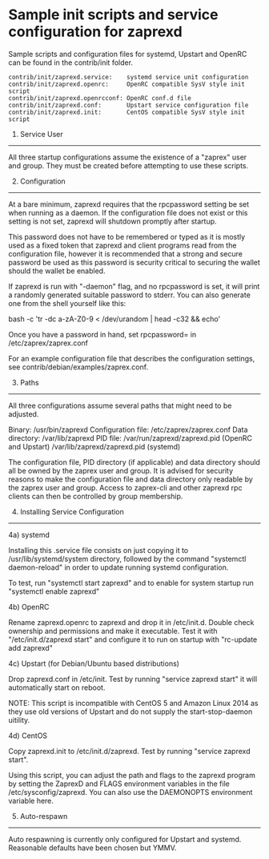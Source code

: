 Sample init scripts and service configuration for zaprexd
==========================================================

Sample scripts and configuration files for systemd, Upstart and OpenRC
can be found in the contrib/init folder.

    contrib/init/zaprexd.service:    systemd service unit configuration
    contrib/init/zaprexd.openrc:     OpenRC compatible SysV style init script
    contrib/init/zaprexd.openrcconf: OpenRC conf.d file
    contrib/init/zaprexd.conf:       Upstart service configuration file
    contrib/init/zaprexd.init:       CentOS compatible SysV style init script

1. Service User
---------------------------------

All three startup configurations assume the existence of a "zaprex" user
and group.  They must be created before attempting to use these scripts.

2. Configuration
---------------------------------

At a bare minimum, zaprexd requires that the rpcpassword setting be set
when running as a daemon.  If the configuration file does not exist or this
setting is not set, zaprexd will shutdown promptly after startup.

This password does not have to be remembered or typed as it is mostly used
as a fixed token that zaprexd and client programs read from the configuration
file, however it is recommended that a strong and secure password be used
as this password is security critical to securing the wallet should the
wallet be enabled.

If zaprexd is run with "-daemon" flag, and no rpcpassword is set, it will
print a randomly generated suitable password to stderr.  You can also
generate one from the shell yourself like this:

bash -c 'tr -dc a-zA-Z0-9 < /dev/urandom | head -c32 && echo'

Once you have a password in hand, set rpcpassword= in /etc/zaprex/zaprex.conf

For an example configuration file that describes the configuration settings,
see contrib/debian/examples/zaprex.conf.

3. Paths
---------------------------------

All three configurations assume several paths that might need to be adjusted.

Binary:              /usr/bin/zaprexd
Configuration file:  /etc/zaprex/zaprex.conf
Data directory:      /var/lib/zaprexd
PID file:            /var/run/zaprexd/zaprexd.pid (OpenRC and Upstart)
                     /var/lib/zaprexd/zaprexd.pid (systemd)

The configuration file, PID directory (if applicable) and data directory
should all be owned by the zaprex user and group.  It is advised for security
reasons to make the configuration file and data directory only readable by the
zaprex user and group.  Access to zaprex-cli and other zaprexd rpc clients
can then be controlled by group membership.

4. Installing Service Configuration
-----------------------------------

4a) systemd

Installing this .service file consists on just copying it to
/usr/lib/systemd/system directory, followed by the command
"systemctl daemon-reload" in order to update running systemd configuration.

To test, run "systemctl start zaprexd" and to enable for system startup run
"systemctl enable zaprexd"

4b) OpenRC

Rename zaprexd.openrc to zaprexd and drop it in /etc/init.d.  Double
check ownership and permissions and make it executable.  Test it with
"/etc/init.d/zaprexd start" and configure it to run on startup with
"rc-update add zaprexd"

4c) Upstart (for Debian/Ubuntu based distributions)

Drop zaprexd.conf in /etc/init.  Test by running "service zaprexd start"
it will automatically start on reboot.

NOTE: This script is incompatible with CentOS 5 and Amazon Linux 2014 as they
use old versions of Upstart and do not supply the start-stop-daemon uitility.

4d) CentOS

Copy zaprexd.init to /etc/init.d/zaprexd. Test by running "service zaprexd start".

Using this script, you can adjust the path and flags to the zaprexd program by
setting the ZaprexD and FLAGS environment variables in the file
/etc/sysconfig/zaprexd. You can also use the DAEMONOPTS environment variable here.

5. Auto-respawn
-----------------------------------

Auto respawning is currently only configured for Upstart and systemd.
Reasonable defaults have been chosen but YMMV.
